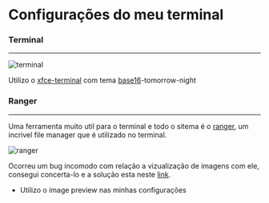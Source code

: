 Configurações do meu terminal
=============================

### Terminal
------------

![terminal](https://github.com/luiznux/luiznux-config/blob/master/images/terminal-sample.png)



Utilizo o [xfce-terminal](https://pkgs.org/download/xfce4-terminal.com) com tema [base16](https://github.com/afq984/base16-xfce4-terminal)-tomorrow-night



### Ranger
----------
Uma ferramenta muito util para o terminal e todo o sitema é o [ranger](https://github.com/ranger/ranger), um incrivel file manager que é utilizado no terminal.

![ranger](https://github.com/luiznux/luiznux-config/blob/master/images/ranger-screenshot-shamounni.png)

Ocorreu um bug incomodo com relação a vizualização de imagens com ele, consegui concerta-lo e a solução esta neste [link](https://github.com/luiznux/luiznux-config/blob/master/Sistema/Bugs.md#ranger).

* Utilizo o image preview nas minhas configurações
















